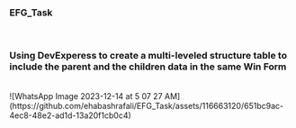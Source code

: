 ﻿<h3> EFG_Task </h3> 
 <br>
<h3> Using DevExperess to create a multi-leveled structure table to include the parent and the children data in the same Win Form </h3>
<br>
![WhatsApp Image 2023-12-14 at 5 07 27 AM](https://github.com/ehabashrafali/EFG_Task/assets/116663120/651bc9ac-4ec8-48e2-ad1d-13a20f1cb0c4)
